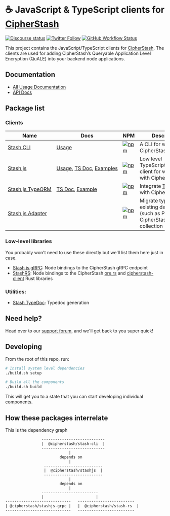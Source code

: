 # ☕ JavaScript & TypeScript clients for [CipherStash](https://cipherstash.com)

[![Discourse status](https://img.shields.io/discourse/status?server=https%3A%2F%2Fdiscuss.cipherstash.com%2F&style=flat-square&color=%232dd9ff)](https://discuss.cipherstash.com)
[![Twitter Follow](https://img.shields.io/twitter/follow/cipherstash?color=%23ad3eff&style=flat-square)](https://twitter.com/cipherstash)
[![GitHub Workflow Status](https://img.shields.io/github/workflow/status/cipherstash/cipherstash.js/Test%20PR%20%E2%80%94%20pnpm%20packages?style=flat-square)](https://github.com/cipherstash/cipherstash.js/actions)

This project contains the JavaScript/TypeScript clients for [CipherStash](https://cipherstash.com).
The clients are used for adding CipherStash’s Queryable Application Level Encryption (QuALE) into your backend node applications.

## Documentation

* [All Usage Documentation](https://docs.cipherstash.com)
* [API Docs](https://docs.cipherstash.com/tsdoc)

## Package list

### Clients

| Name | Docs | NPM | Description |
|----------------------------------------------------------|--------------------------------|---------|------------|
| [Stash&nbsp;CLI](./packages/stash-cli)                   | [Usage](https://docs.cipherstash.com/reference/stash-cli/index.html) | [![npm](https://img.shields.io/npm/v/@cipherstash/stash-cli?style=flat-square)](https://www.npmjs.com/package/@cipherstash/stash-cli) | A CLI for working with CipherStash |
| [Stash.js](./packages/stashjs)                           | [Usage](https://docs.cipherstash.com/reference/stashjs/index.html),&nbsp;[TS&nbsp;Doc](https://docs.cipherstash.com/tsdoc/modules/_cipherstash_stashjs.html),&nbsp;[Examples](https://github.com/cipherstash/stashjs-examples)         | [![npm](https://img.shields.io/npm/v/@cipherstash/stash-cli?style=flat-square)](https://www.npmjs.com/package/@cipherstash/stashjs) | Low level TypeScript/JavaScript client for working with CipherStash |
| [Stash.js&nbsp;TypeORM](./packages/stashjs-typeorm)      | [TS Doc](https://docs.cipherstash.com/tsdoc/modules/_cipherstash_stashjs_typeorm.html),&nbsp;[Example](https://github.com/cipherstash/stashjs-typeorm-demo)    | [![npm](https://img.shields.io/npm/v/@cipherstash/stashjs-typeorm?style=flat-square)](https://www.npmjs.com/package/@cipherstash/stashjs-typeorm) |  Integrate [TypeORM](https://typeorm.io/) with CipherStash |
| [Stash.js&nbsp;Adapter](./packages/stashjs-adapter)      |                                                                                | [![npm](https://img.shields.io/npm/v/@cipherstash/stashjs-adapter?style=flat-square)](https://www.npmjs.com/package/@cipherstash/stashjs-adapter) | Migrate types from existing databases (such as Prisma) to a CipherStash collection |


### Low-level libraries

You probably won't need to use these directly but we'll list them here just in case.

* [Stash.js gRPC](./packages/stashjs-grpc): Node bindings to the CipherStash gRPC endpoint
* [StashRS](./packages/stash-rs): Node bindings to the CipherStash [ore.rs](https://github.com/cipherstash/ore.rs) and [cipherstash-client](https://github.com/cipherstash/cipherstash-rs) Rust libraries

### Utilities:

* [Stash&nbsp;TypeDoc](./packages/stash-typedoc): Typedoc generation

## Need help?

Head over to our [support forum](https://discuss.cipherstash.com/), and we'll get back to you super quick! 

## Developing

From the root of this repo, run:

```bash
# Install system level dependencies
./build.sh setup

# Build all the components
./build.sh build
```

This will get you to a state that you can start developing individual components.

## How these packages interrelate

This is the dependency graph

```
                ----------------------------
                |  @cipherstash/stash-cli  |
                ----------------------------
                            |
                        depends on
                            |
                 --------------------------
                 |  @cipherstash/stashjs  |
                 --------------------------
                            |
                        depends on
                            |
                -------------------------
                |                       |
-----------------------------   -------------------------
| @cipherstash/stashjs-grpc |   |  @cipherstash/stash-rs  |
-----------------------------   -------------------------
```
